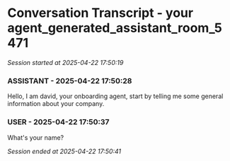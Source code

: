# Conversation Transcript - your agent_generated_assistant_room_5471

*Session started at 2025-04-22 17:50:19*

### ASSISTANT - 2025-04-22 17:50:28

Hello, I am david, your onboarding agent, start by telling me some general information about your company.

### USER - 2025-04-22 17:50:37

What's your name?

*Session ended at 2025-04-22 17:50:41*
